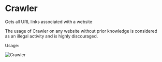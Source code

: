 # Crawler
Gets all URL links associated with a website

The usage of Crawler on any website without prior knowledge is considered as an illegal activity and is highly discouraged.

Usage:

![Crawler](https://user-images.githubusercontent.com/85157140/120430796-2f894200-c395-11eb-9c81-92f27d63b864.JPG)
